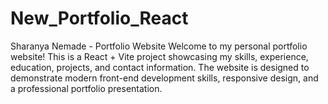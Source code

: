# New_Portfolio_React
Sharanya Nemade - Portfolio Website  Welcome to my personal portfolio website! This is a React + Vite project showcasing my skills, experience, education, projects, and contact information. The website is designed to demonstrate modern front-end development skills, responsive design, and a professional portfolio presentation.
